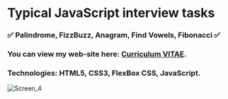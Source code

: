 # Typical JavaScript interview tasks #
### ✅ Palindrome, FizzBuzz, Anagram, Find Vowels, Fibonacci ✅ ###
### You can view my web-site here: [Curriculum VITAE](https://zorger27.github.io). ###
### Technologies: HTML5, CSS3, FlexBox CSS, JavaScript. ###
![Screen_4](https://user-images.githubusercontent.com/30940416/172478710-63811949-df3e-42bb-af81-7e9f859f7ff4.gif)
